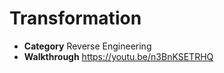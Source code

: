 # Transformation
* **Category** Reverse Engineering  
* **Walkthrough** https://youtu.be/n3BnKSETRHQ
 
